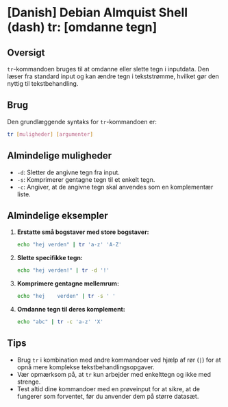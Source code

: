 # [Danish] Debian Almquist Shell (dash) tr: [omdanne tegn]

## Oversigt
`tr`-kommandoen bruges til at omdanne eller slette tegn i inputdata. Den læser fra standard input og kan ændre tegn i tekststrømme, hvilket gør den nyttig til tekstbehandling.

## Brug
Den grundlæggende syntaks for `tr`-kommandoen er:

```bash
tr [muligheder] [argumenter]
```

## Almindelige muligheder
- `-d`: Sletter de angivne tegn fra input.
- `-s`: Komprimerer gentagne tegn til et enkelt tegn.
- `-c`: Angiver, at de angivne tegn skal anvendes som en komplementær liste.

## Almindelige eksempler

1. **Erstatte små bogstaver med store bogstaver:**
   ```bash
   echo "hej verden" | tr 'a-z' 'A-Z'
   ```

2. **Slette specifikke tegn:**
   ```bash
   echo "hej verden!" | tr -d '!'
   ```

3. **Komprimere gentagne mellemrum:**
   ```bash
   echo "hej    verden" | tr -s ' '
   ```

4. **Omdanne tegn til deres komplement:**
   ```bash
   echo "abc" | tr -c 'a-z' 'X'
   ```

## Tips
- Brug `tr` i kombination med andre kommandoer ved hjælp af rør (`|`) for at opnå mere komplekse tekstbehandlingsopgaver.
- Vær opmærksom på, at `tr` kun arbejder med enkelttegn og ikke med strenge.
- Test altid dine kommandoer med en prøveinput for at sikre, at de fungerer som forventet, før du anvender dem på større datasæt.